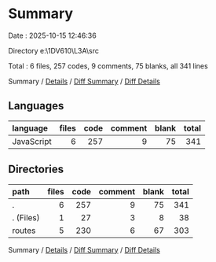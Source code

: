 # Summary

Date : 2025-10-15 12:46:36

Directory e:\\1DV610\\L3A\\src

Total : 6 files,  257 codes, 9 comments, 75 blanks, all 341 lines

Summary / [Details](details.md) / [Diff Summary](diff.md) / [Diff Details](diff-details.md)

## Languages
| language | files | code | comment | blank | total |
| :--- | ---: | ---: | ---: | ---: | ---: |
| JavaScript | 6 | 257 | 9 | 75 | 341 |

## Directories
| path | files | code | comment | blank | total |
| :--- | ---: | ---: | ---: | ---: | ---: |
| . | 6 | 257 | 9 | 75 | 341 |
| . (Files) | 1 | 27 | 3 | 8 | 38 |
| routes | 5 | 230 | 6 | 67 | 303 |

Summary / [Details](details.md) / [Diff Summary](diff.md) / [Diff Details](diff-details.md)